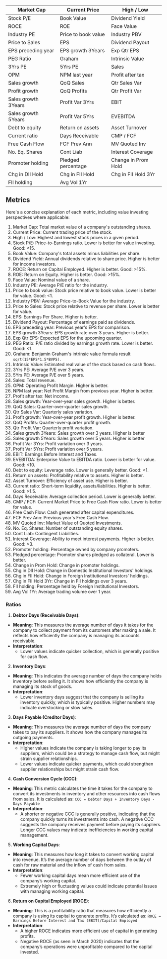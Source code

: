 | Market Cap          | Current Price       | High / Low          |
| ------------------- | ------------------- | ------------------- |
| Stock P/E           | Book Value          | Dividend Yield      |
| ROCE                | ROE                 | Face Value          |
| Industry PE         | Price to book value | Industry PBV        |
| Price to Sales      | EPS                 | Dividend Payout     |
| EPS preceding year  | EPS growth 3Years   | Exp Qtr EPS         |
| PEG Ratio           | Graham              | Intrinsic Value     |
| 3Yrs PE             | 5Yrs PE             | Sales               |
| OPM                 | NPM last year       | Profit after tax    |
| Sales growth        | QoQ Sales           | Qtr Sales Var       |
| Profit growth       | QoQ Profits         | Qtr Profit Var      |
| Sales growth 3Years | Profit Var 3Yrs     | EBIT                |
| Sales growth 5Years | Profit Var 5Yrs     | EVEBITDA            |
| Debt to equity      | Return on assets    | Asset Turnover      |
| Current ratio       | Days Receivable     | CMP / FCF           |
| Free Cash Flow      | FCF Prev Ann        | MV Quoted Inv       |
| No. Eq. Shares      | Cont Liab           | Interest Coverage   |
| Promoter holding    | Pledged percentage  | Change in Prom Hold |
| Chg in DII Hold     | Chg in FII Hold     | Chg in FII Hold 3Yr |
| FII holding         | Avg Vol 1Yr         |                     |

## Metrics

Here's a concise explanation of each metric, including value investing perspectives where applicable:

1. Market Cap: Total market value of a company's outstanding shares.
2. Current Price: Current trading price of the stock.
3. High / Low: Highest and lowest stock prices in a given period.
4. Stock P/E: Price-to-Earnings ratio. Lower is better for value investing. Good: <15.
5. Book Value: Company's total assets minus liabilities per share.
6. Dividend Yield: Annual dividends relative to share price. Higher is better for income investors.
7. ROCE: Return on Capital Employed. Higher is better. Good: >15%.
8. ROE: Return on Equity. Higher is better. Good: >15%.
9. Face Value: Nominal value of a share.
10. Industry PE: Average P/E ratio for the industry.
11. Price to book value: Stock price relative to book value. Lower is better for value. Good: <1.
12. Industry PBV: Average Price-to-Book Value for the industry.
13. Price to Sales: Stock price relative to revenue per share. Lower is better for value.
14. EPS: Earnings Per Share. Higher is better.
15. Dividend Payout: Percentage of earnings paid as dividends.
16. EPS preceding year: Previous year's EPS for comparison.
17. EPS growth 3Years: EPS growth rate over 3 years. Higher is better.
18. Exp Qtr EPS: Expected EPS for the upcoming quarter.
19. PEG Ratio: P/E ratio divided by earnings growth rate. Lower is better. Good: <1.
20. Graham: Benjamin Graham's intrinsic value formula result `sqrt(15*EPS*1.5*BVPS)`.
21. Intrinsic Value: Estimated real value of the stock based on cash flows.
22. 3Yrs PE: Average P/E over 3  years.
23. 5Yrs PE: Average P/E over 5 years.
24. Sales: Total revenue.
25. OPM: Operating Profit Margin. Higher is better.
26. NPM last year: Net Profit Margin from previous year. Higher is better.
27. Profit after tax: Net income.
28. Sales growth: Year-over-year sales growth. Higher is better.
29. QoQ Sales: Quarter-over-quarter sales growth.
30. Qtr Sales Var: Quarterly sales variation.
31. Profit growth: Year-over-year profit growth. Higher is better.
32. QoQ Profits: Quarter-over-quarter profit growth.
33. Qtr Profit Var: Quarterly profit variation.
34. Sales growth 3Years: Sales growth over 3 years. Higher is better
35. Sales growth 5Years: Sales growth over 5 years. Higher is better
36. Profit Var 3Yrs: Profit variation over 3 years.
37. Profit Var 5Yrs: Profit variation over 5 years.
38. EBIT: Earnings Before Interest and Taxes.
39. EVEBITDA: Enterprise Value to EBITDA ratio. Lower is better for value. Good: <10.
40. Debt to equity: Leverage ratio. Lower is generally better. Good: <1.
41. Return on assets: Profitability relative to assets. Higher is better.
42. Asset Turnover: Efficiency of asset use. Higher is better.
43. Current ratio: Short-term liquidity, assets/liabilities. Higher is better. Good: >1.5.
44. Days Receivable: Average collection period. Lower is generally better.
45. CMP / FCF: Current Market Price to Free Cash Flow ratio. Lower is better for value.
46. Free Cash Flow: Cash generated after capital expenditures.
47. FCF Prev Ann: Previous year's Free Cash Flow.
48. MV Quoted Inv: Market Value of Quoted Investments.
49. No. Eq. Shares: Number of outstanding equity shares.
50. Cont Liab: Contingent Liabilities.
51. Interest Coverage: Ability to meet interest payments. Higher is better. Good: >3.
52. Promoter holding: Percentage owned by company promoters.
53. Pledged percentage: Promoter shares pledged as collateral. Lower is better.
54. Change in Prom Hold: Change in promoter holdings.
55. Chg in DII Hold: Change in Domestic Institutional Investors' holdings.
56. Chg in FII Hold: Change in Foreign Institutional Investors' holdings.
57. Chg in FII Hold 3Yr: Change in FII holdings over 3 years.
58. FII holding: Percentage held by Foreign Institutional Investors.
59. Avg Vol 1Yr: Average trading volume over 1 year.


### Ratios

 1. **Debtor Days (Receivable Days)**:
   - **Meaning**: This measures the average number of days it takes for the company to collect payment from its customers after making a sale. It reflects how efficiently the company is managing its accounts receivable.
   - **Interpretation**: 
     - Lower values indicate quicker collection, which is generally positive for cash flow.
 2. **Inventory Days**:
   - **Meaning**: This indicates the average number of days the company holds inventory before selling it. It shows how efficiently the company is managing its stock of goods.
   - **Interpretation**:
     - Lower inventory days suggest that the company is selling its inventory quickly, which is typically positive. Higher numbers may indicate overstocking or slow sales.
 3. **Days Payable (Creditor Days)**:
   - **Meaning**: This measures the average number of days the company takes to pay its suppliers. It shows how the company manages its outgoing payments.
   - **Interpretation**:
     - Higher values indicate the company is taking longer to pay its suppliers, which could be a strategy to manage cash flow, but might strain supplier relationships.
     - Lower values indicate quicker payments, which could strengthen supplier relationships but might strain cash flow.
 4. **Cash Conversion Cycle (CCC)**:
   - **Meaning**: This metric calculates the time it takes for the company to convert its investments in inventory and other resources into cash flows from sales. It is calculated as:
     `CCC = Debtor Days + Inventory Days - Days Payable`
   - **Interpretation**:
     - A shorter or negative CCC is generally positive, indicating that the company quickly turns its investments into cash. A negative CCC suggests the company receives payment before paying its suppliers. Longer CCC values may indicate inefficiencies in working capital management.
 5. **Working Capital Days**:
   - **Meaning**: This measures how long it takes to convert working capital into revenue. It’s the average number of days between the outlay of cash for raw material and the inflow of cash from sales.
   - **Interpretation**:
     - Fewer working capital days mean more efficient use of the company’s working capital.
     - Extremely high or fluctuating values could indicate potential issues with managing working capital.
 6. **Return on Capital Employed (ROCE)**:
   - **Meaning**: This is a profitability ratio that measures how efficiently a company is using its capital to generate profits. It’s calculated as:
     `ROCE = Earnings Before Interest and Tax (EBIT)/Capital Employed`
   - **Interpretation**:
     - A higher ROCE indicates more efficient use of capital in generating profits.
     - Negative ROCE (as seen in March 2020) indicates that the company’s operations were unprofitable compared to the capital invested.
